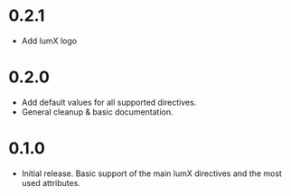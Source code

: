 # 0.2.1
- Add lumX logo

# 0.2.0
- Add default values for all supported directives.
- General cleanup & basic documentation.

# 0.1.0

- Initial release. Basic support of the main lumX directives and the most used attributes.